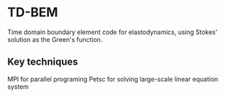 # TD-BEM #
Time domain boundary element code for elastodynamics, using Stokes' solution as the Green's function.

## Key techniques ##
MPI for parallel programing
Petsc for solving large-scale linear equation system
